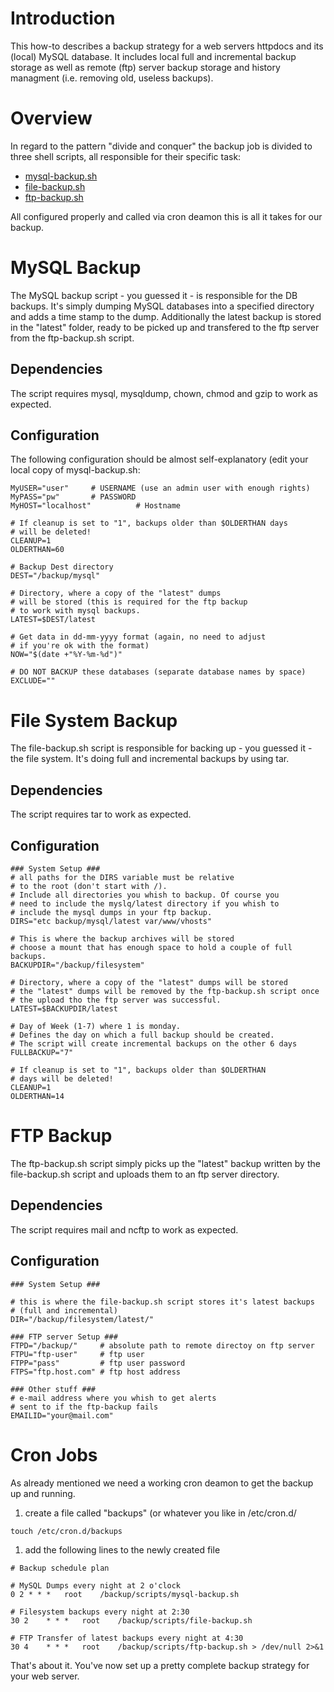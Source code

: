 # Introduction #
This how-to describes a backup strategy for a web servers httpdocs and its (local) MySQL database. It includes local full and incremental backup storage as well as remote (ftp) server backup storage and history managment (i.e. removing old, useless backups).

# Overview #
In regard to the pattern "divide and conquer" the backup job is divided to three shell scripts, all responsible for their specific task:
  * [mysql-backup.sh](http://code.google.com/p/mycodedump/source/browse/mysql-backup.sh?repo=shellscripts)
  * [file-backup.sh](http://code.google.com/p/mycodedump/source/browse/file-backup.sh?repo=shellscripts)
  * [ftp-backup.sh](http://code.google.com/p/mycodedump/source/browse/ftp-backup.sh?repo=shellscripts)

All configured properly and called via cron deamon this is all it takes for our backup.

# MySQL Backup #
The MySQL backup script - you guessed it - is responsible for the DB backups. It's simply dumping MySQL databases into a specified directory and adds a time stamp to the dump. Additionally the latest backup is stored in the "latest" folder, ready to be picked up and transfered to the ftp server from the ftp-backup.sh script.

## Dependencies ##
The script requires mysql, mysqldump, chown, chmod and gzip to work as expected.

## Configuration ##
The following configuration should be almost self-explanatory (edit your local copy of mysql-backup.sh:
```
MyUSER="user"     # USERNAME (use an admin user with enough rights)
MyPASS="pw"       # PASSWORD
MyHOST="localhost"          # Hostname

# If cleanup is set to "1", backups older than $OLDERTHAN days
# will be deleted!
CLEANUP=1
OLDERTHAN=60
 
# Backup Dest directory
DEST="/backup/mysql"
 
# Directory, where a copy of the "latest" dumps 
# will be stored (this is required for the ftp backup
# to work with mysql backups.
LATEST=$DEST/latest
 
# Get data in dd-mm-yyyy format (again, no need to adjust 
# if you're ok with the format)
NOW="$(date +"%Y-%m-%d")"

# DO NOT BACKUP these databases (separate database names by space)
EXCLUDE=""
```

# File System Backup #
The file-backup.sh script is responsible for backing up - you guessed it - the file system. It's doing full and incremental backups by using tar.

## Dependencies ##
The script requires tar to work as expected.

## Configuration ##
```
### System Setup ###
# all paths for the DIRS variable must be relative
# to the root (don't start with /).
# Include all directories you whish to backup. Of course you
# need to include the myslq/latest directory if you whish to
# include the mysql dumps in your ftp backup.
DIRS="etc backup/mysql/latest var/www/vhosts"

# This is where the backup archives will be stored
# choose a mount that has enough space to hold a couple of full backups.
BACKUPDIR="/backup/filesystem"

# Directory, where a copy of the "latest" dumps will be stored
# the "latest" dumps will be removed by the ftp-backup.sh script once
# the upload tho the ftp server was successful. 
LATEST=$BACKUPDIR/latest

# Day of Week (1-7) where 1 is monday.
# Defines the day on which a full backup should be created.
# The script will create incremental backups on the other 6 days
FULLBACKUP="7"

# If cleanup is set to "1", backups older than $OLDERTHAN
# days will be deleted!
CLEANUP=1
OLDERTHAN=14
```

# FTP Backup #
The ftp-backup.sh script simply picks up the "latest" backup written by the file-backup.sh script and uploads them to an ftp server directory.

## Dependencies ##
The script requires mail and ncftp to work as expected.

## Configuration ##
```
### System Setup ###

# this is where the file-backup.sh script stores it's latest backups
# (full and incremental)
DIR="/backup/filesystem/latest/"

### FTP server Setup ###
FTPD="/backup/"     # absolute path to remote directoy on ftp server
FTPU="ftp-user"     # ftp user
FTPP="pass"         # ftp user password
FTPS="ftp.host.com" # ftp host address

### Other stuff ###
# e-mail address where you whish to get alerts
# sent to if the ftp-backup fails
EMAILID="your@mail.com" 
```

# Cron Jobs #
As already mentioned we need a working cron deamon to get the backup up and running.
  1. create a file called "backups" (or whatever you like in /etc/cron.d/
```
touch /etc/cron.d/backups
```
  1. add the following lines to the newly created file
```
# Backup schedule plan

# MySQL Dumps every night at 2 o'clock
0 2	* * *	root	/backup/scripts/mysql-backup.sh

# Filesystem backups every night at 2:30
30 2	* * *	root	/backup/scripts/file-backup.sh

# FTP Transfer of latest backups every night at 4:30
30 4	* * *	root	/backup/scripts/ftp-backup.sh > /dev/null 2>&1
```

That's about it. You've now set up a pretty complete backup strategy for your web server.